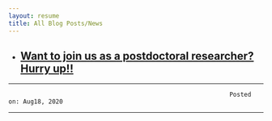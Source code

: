 ```yaml
---
layout: resume
title: All Blog Posts/News
---
```



* ## [Want to join us as a postdoctoral researcher? Hurry up!!](/2020-08-18-postDoc.md)
---
                                                                 Posted on: Aug18, 2020
---
